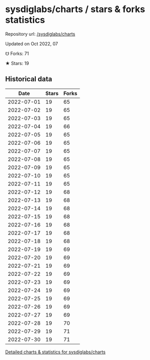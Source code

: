 # sysdiglabs/charts / stars & forks statistics

Repository url: [/sysdiglabs/charts](https://github.com/sysdiglabs/charts)

Updated on Oct 2022, 07

☋ Forks: 71

★ Stars: 19

## Historical data
| Date | Stars | Forks |
|------|-------|-------|
| 2022-07-01 | 19 | 65 | 
| 2022-07-02 | 19 | 65 | 
| 2022-07-03 | 19 | 65 | 
| 2022-07-04 | 19 | 66 | 
| 2022-07-05 | 19 | 65 | 
| 2022-07-06 | 19 | 65 | 
| 2022-07-07 | 19 | 65 | 
| 2022-07-08 | 19 | 65 | 
| 2022-07-09 | 19 | 65 | 
| 2022-07-10 | 19 | 65 | 
| 2022-07-11 | 19 | 65 | 
| 2022-07-12 | 19 | 68 | 
| 2022-07-13 | 19 | 68 | 
| 2022-07-14 | 19 | 68 | 
| 2022-07-15 | 19 | 68 | 
| 2022-07-16 | 19 | 68 | 
| 2022-07-17 | 19 | 68 | 
| 2022-07-18 | 19 | 68 | 
| 2022-07-19 | 19 | 69 | 
| 2022-07-20 | 19 | 69 | 
| 2022-07-21 | 19 | 69 | 
| 2022-07-22 | 19 | 69 | 
| 2022-07-23 | 19 | 69 | 
| 2022-07-24 | 19 | 69 | 
| 2022-07-25 | 19 | 69 | 
| 2022-07-26 | 19 | 69 | 
| 2022-07-27 | 19 | 69 | 
| 2022-07-28 | 19 | 70 | 
| 2022-07-29 | 19 | 71 | 
| 2022-07-30 | 19 | 71 | 


[Detailed charts & statistics for sysdiglabs/charts](https://reviewgithub.com/rep/sysdiglabs/charts)
